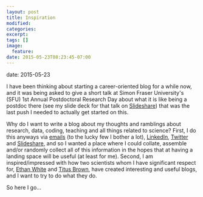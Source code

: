 ```yaml
---
layout: post
title: Inspiration
modified:
categories: 
excerpt:
tags: []
image:
  feature:
date: 2015-05-23T08:23:45-07:00
---
```

date: 2015-05-23


<p>I have been thinking about starting a career-oriented blog for a while now, and it was
being asked to give a short talk at Simon Fraser University's (SFU) 1st Annual 
Postdoctoral Research Day about what it is like being a postdoc there (see my slide deck 
for that talk on <a href="http://www.slideshare.net/ttimbers/timbers-postdoc-researchday
2015">Slideshare</a>) that was the last push I needed to actually get started 
on this. 
<br />

<p> Why do I want to write a blog about my thoughts and ramblings about research, data, 
coding, teaching and all things related to science? First, I do this anyways via 
<a href="mailto:tiffany.timbers@gmail.com">emails</a> (to the lucky few I bother
a lot), <a href="https://ca.linkedin.com/pub/tiffany-timbers/31/456/27a">LinkedIn</a>, 
<a href="https://twitter.com/tiffanytimbers">Twitter</a> and 
<a href="http://www.slideshare.net/ttimbers">Slideshare</a>, and so I wanted a place where
I could collate, assemble and/or randomly collect all of this information in the hopes 
that at having a landing space will be useful (at least for me). Second, I am 
inspired/impressed with how two scientists whom I have significant respect for, 
<a href="http://jabberwocky.weecology.org/">Ethan White</a> and 
<a href="http://ivory.idyll.org/blog/">Titus Brown</a>, have created interesting and useful 
blogs, and I want to try to do what they do. <br />

<p> So here I go...